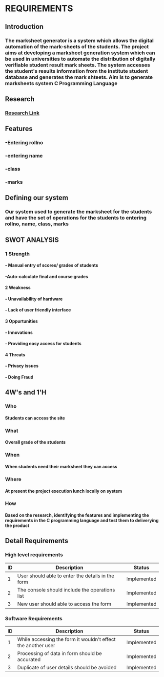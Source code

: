 # REQUIREMENTS
## Introduction
### The marksheet generator is a system which allows the digital automation of the mark-sheets of the students. The project aims at developing a marksheet generation system which can be used in universities to automate the distribution of digitally verifiable student result mark sheets. The system accesses the student's results information from the institute student database and generates the mark shteets. Aim is to generate marksheets system C Programming Language
## Research
### [Research Link](https://www.researchgate.net/publication/287718426_PDF_Marksheet_Generator)
## Features
### -Entering rollno
### -entering name
### -class
### -marks
## Defining our system
### Our system used to generate the marksheet for the students and have the set of operations for the students to entering rollno, name, class, marks
## SWOT ANALYSIS
### 1 Strength
#### - Manual entry of scores/ grades of students
#### -Auto-calculate final and course grades
#### 2 Weakness
#### - Unavailability of hardware
#### - Lack of user friendly interface
#### 3 Oppurtunities
#### - Innovations
#### - Providing easy access for students
#### 4 Threats
#### - Privacy issues
#### - Doing Fraud
## 4W's and 1'H
### Who
#### Students can access the site                                             
### What
#### Overall grade of the students
### When 
#### When students need their marksheet they can access
### Where 
#### At present the project execution lunch locally on system
### How 
#### Based on the research, identifying the features and implementing the requirements in the C programming language and test them to deliverying the product
## Detail Requirements
### High level requirements
| ID | Description | Status |
|----|-------------|--------|
| 1 | User should able to enter the details in the form | Implemented |
| 2 | The console should include the operations list | Implemented |
| 3 | New user should able to access the form | Implemented |
### Software Requirements

| ID | Description | Status |
|----|-------------|--------|
| 1 | While accessing the form it wouldn't effect the another user| Implemented |
| 2 | Processing of data in form should be accurated | Implemented |
| 3 | Duplicate of user details should be avoided | Implemented |
